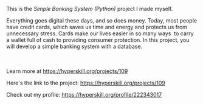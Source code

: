 This is the *Simple Banking System (Python)* project I made myself.


<p>Everything goes digital these days, and so does money. Today, most people have credit cards, which saves us time and energy and protects us from unnecessary stress. Cards make our lives easier in so many ways  to carry a wallet full of cash to providing consumer protection. In this project, you will develop a simple banking system with a database.</p><br/><br/>Learn more at <a href="https://hyperskill.org/projects/109?utm_source=ide&utm_medium=ide&utm_campaign=ide&utm_content=project-card">https://hyperskill.org/projects/109</a>

Here's the link to the project: https://hyperskill.org/projects/109

Check out my profile: https://hyperskill.org/profile/222343017